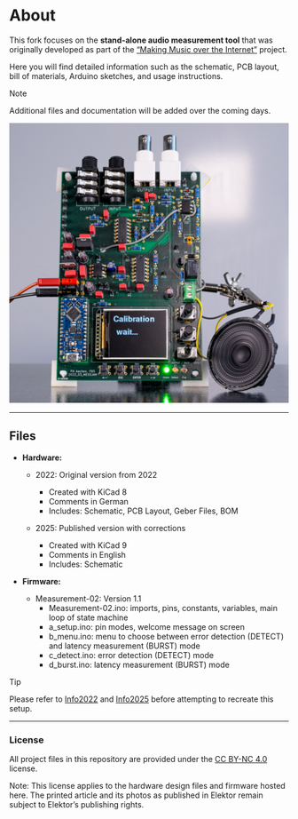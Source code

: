 # About

This fork focuses on the **stand-alone audio measurement tool** that was originally developed as part of the [“Making Music over the Internet”](https://github.com/StephanBorucki/MusizierenUeberDasInternet) project.

Here you will find detailed information such as the schematic, PCB layout, bill of materials, Arduino sketches, and usage instructions.

> [!NOTE]
> Additional files and documentation will be added over the coming days.

<img src="img/PCB3.jpg" alt="PCB" width="1000"/>

---
## Files
- **Hardware:**
  - 2022: Original version from 2022
    - Created with KiCad 8
    - Comments in German
    - Includes: Schematic, PCB Layout, Geber Files, BOM
      
  - 2025: Published version with corrections
    - Created with KiCad 9
    - Comments in English
    - Includes: Schematic
      
- **Firmware:**
  - Measurement-02: Version 1.1
    - Measurement-02.ino: imports, pins, constants, variables, main loop of state machine
    - a_setup.ino: pin modes, welcome message on screen
    - b_menu.ino: menu to choose between error detection (DETECT) and latency measurement (BURST) mode
    - c_detect.ino: error detection (DETECT) mode
    - d_burst.ino: latency measurement (BURST) mode
   
> [!TIP]
> Please refer to [Info2022](hardware/2022/Info2022.md) and [Info2025](hardware/2025/Info2025.md) before attempting to recreate this setup.

---

### License
All project files in this repository are provided under the [CC BY-NC 4.0](https://creativecommons.org/licenses/by-nc/4.0/) license.

Note: This license applies to the hardware design files and firmware hosted here.
The printed article and its photos as published in Elektor remain subject to Elektor’s publishing rights.
